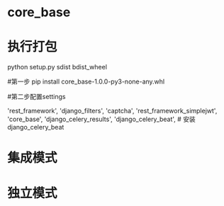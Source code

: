 # core_base

# 执行打包
python setup.py sdist bdist_wheel


#第一步
pip install core_base-1.0.0-py3-none-any.whl


#第二步配置settings

'rest_framework',
'django_filters',
'captcha',
'rest_framework_simplejwt',
'core_base',
'django_celery_results',
'django_celery_beat',  # 安装 django_celery_beat

# 集成模式

# 独立模式



